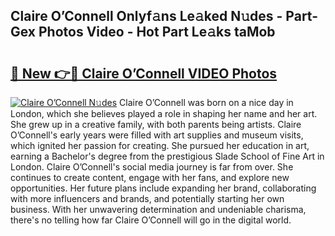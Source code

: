 ## Claire O’Connell Onlyf𝚊ns Le𝚊ked N𝚞des - Part-Gex Photos Video - Hot Part Le𝚊ks taMob

# <h2><a href="http://ab71001.deff.icu/?id=Claire+O%e2%80%99Connell">🔗 New 👉🔴 Claire O’Connell VIDEO Photos</a></h2>

[![Claire O’Connell N𝚞des](https://i.imgur.com/rIISA9y.gif)](http://ab71001.deff.icu/?id=Claire+O%e2%80%99Connell)
Claire O’Connell was born on a nice day in London, which she believes played a role in shaping her name and her art. She grew up in a creative family, with both parents being artists. Claire O’Connell's early years were filled with art supplies and museum visits, which ignited her passion for creating. She pursued her education in art, earning a Bachelor's degree from the prestigious Slade School of Fine Art in London. Claire O’Connell's social media journey is far from over. She continues to create content, engage with her fans, and explore new opportunities. Her future plans include expanding her brand, collaborating with more influencers and brands, and potentially starting her own business. With her unwavering determination and undeniable charisma, there's no telling how far Claire O’Connell will go in the digital world.
